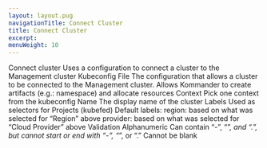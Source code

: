 ```yaml
---
layout: layout.pug
navigationTitle: Connect Cluster
title: Connect Cluster
excerpt:
menuWeight: 10
---
```

Connect cluster
Uses a configuration to connect a cluster to the Management cluster 
Kubeconfig File
The configuration that allows a cluster to be connected to the Management cluster. Allows Kommander to create artifacts (e.g.: namespace) and allocate resources
Context
Pick one context from the kubeconfig
Name
The display name of the cluster
Labels
Used as selectors for Projects (kubefed)
Default labels:
region: based on what was selected for “Region” above
provider: based on what was selected for “Cloud Provider” above
Validation
Alphanumeric
Can contain “-”, “_”, and “.”, but cannot start or end with “-”, “_”, or “.”
Cannot be blank
